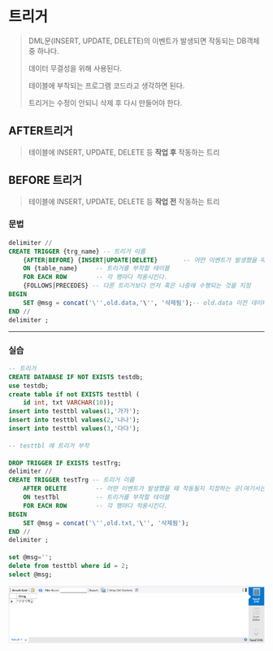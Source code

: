 # 트리거

> DML문(INSERT, UPDATE, DELETE)의 이벤트가 발생되면 작동되는 DB객체 중 하나다.
>
> 데이터 무결성을 위해 사용된다.
>
> 테이블에 부착되는 프로그램 코드라고 생각하면 된다.
>
> 트리거는 수정이 안되니 삭제 후 다시 만들어야 한다.







## AFTER트리거

> 테이블에 INSERT, UPDATE, DELETE 등 **작업 후** 작동하는 트리



## BEFORE 트리거

> 테이블에 INSERT, UPDATE, DELETE 등 **작업 전** 작동하는 트리



### 문법

```sql
delimiter //
CREATE TRIGGER {trg_name} -- 트리거 이름
	{AFTER|BEFORE} {INSERT|UPDATE|DELETE}		-- 어떤 이벤트가 발생했을 때 작동될지 지정하는 곳
    ON {table_name}		-- 트리거를 부착할 테이블
    FOR EACH ROW		-- 각 행마다 적용시킨다.
    {FOLLOWS|PRECEDES} -- 다른 트리거보다 먼저 혹은 나중에 수행되는 것을 지정
BEGIN
	SET @msg = concat('\'',old.data,'\'', '삭제됨');-- old.data 이전 데이터 
END //
delimiter ;
```





---

### 실습

```sql
-- 트리거
CREATE DATABASE IF NOT EXISTS testdb;
use testdb;
create table if not EXISTS testtbl ( 
	id int, txt VARCHAR(10));
insert into testtbl values(1,'가가');
insert into testtbl values(2,'나나');
insert into testtbl values(3,'다다');

-- testtbl 에 트리거 부착

DROP TRIGGER IF EXISTS testTrg;
delimiter //
CREATE TRIGGER testTrg -- 트리거 이름
	AFTER DELETE		-- 어떤 이벤트가 발생했을 때 작동될지 지정하는 곳(여기서는 삭제)
    ON testTbl			-- 트리거를 부착할 테이블
    FOR EACH ROW		-- 각 행마다 적용시킨다.
BEGIN
	SET @msg = concat('\'',old.txt,'\'', '삭제됨');
END //
delimiter ;

set @msg='';
delete from testtbl where id = 2;
select @msg;
```

![image-20230309165033322](%ED%8A%B8%EB%A6%AC%EA%B1%B0.assets/image-20230309165033322.png)